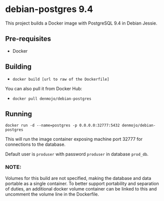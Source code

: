 debian-postgres 9.4
=============

This project builds a Docker image with PostgreSQL 9.4 in Debian Jessie.

## Pre-requisites
  * Docker

## Building
  * `docker build [url to raw of the Dockerfile]`

You can also pull it from Docker Hub:
  * `docker pull denmojo/debian-postgres`

## Running

`docker run -d --name=postgres -p 0.0.0.0:32777:5432 denmojo/debian-postgres`

This will run the image container exposing machine port 32777 for connections to the database.

Default user is `produser` with password `produser` in database `prod_db`.

### NOTE: 

Volumes for this build are not specified, making the database and data portable as a single container. To better support portability and separation of duties, an additional docker volume container can be linked to this and uncomment the volume line in the Dockerfile.
